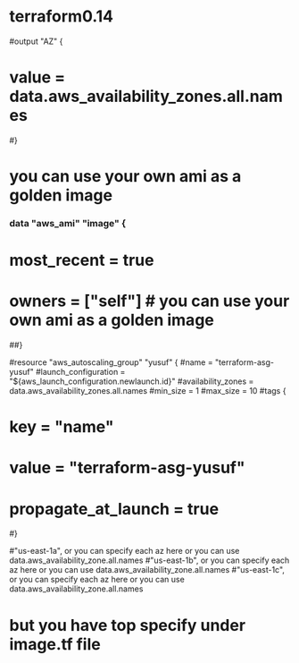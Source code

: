 # terraform0.14

#output "AZ" {
#    value = data.aws_availability_zones.all.names 
#}


# you can use your own ami as a golden image 

### data "aws_ami" "image" {
#  most_recent = true
#  owners = ["self"] # you can use your own ami as a golden image 
##}


#resource "aws_autoscaling_group" "yusuf" {
#name = "terraform-asg-yusuf"
#launch_configuration = "${aws_launch_configuration.newlaunch.id}"
#availability_zones = data.aws_availability_zones.all.names
#min_size = 1
#max_size = 10
#tags {
#    key = "name"
#    value = "terraform-asg-yusuf"
#    propagate_at_launch = true
#}

#"us-east-1a", or you can specify each az here or you can use data.aws_availability_zone.all.names 
#"us-east-1b", or you can specify each az here or you can use data.aws_availability_zone.all.names 
#"us-east-1c", or you can specify each az here or you can use data.aws_availability_zone.all.names 
# but you have top specify under image.tf file